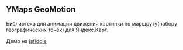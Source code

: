 ## YMaps GeoMotion

Библиотека для анимации движения картинки по маршруту(набору географических точек) для Яндекс.Карт.

Демо на [jsfiddle](http://jsfiddle.net/i4got10/pufz32aw/)

